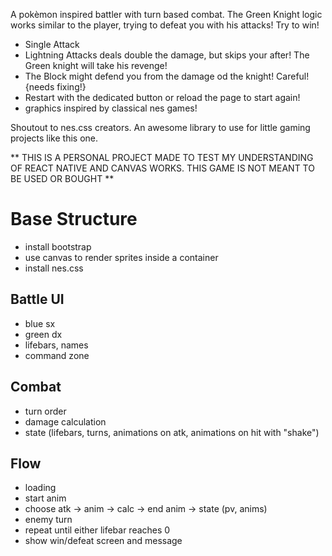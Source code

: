 A pokèmon inspired battler with turn based combat. The Green Knight logic works similar to the player, trying to defeat you with his attacks!
Try to win! 
- Single Attack 
- Lightning Attacks deals double the damage, but skips your after! The Green knight will take his revenge!
- The Block might defend you from the damage od the knight! Careful! {needs fixing!}
- Restart with the dedicated button or reload the page to start again!
- graphics inspired by classical nes games! 

Shoutout to nes.css creators. An awesome library to use for little gaming projects like this one.

** THIS IS A PERSONAL PROJECT MADE TO TEST MY UNDERSTANDING OF REACT NATIVE AND CANVAS WORKS. THIS GAME IS NOT MEANT TO BE USED OR BOUGHT ** 



# Base Structure

- install bootstrap
- use canvas to render sprites inside a container
- install nes.css

## Battle UI

- blue sx
- green dx
- lifebars, names
- command zone

## Combat

- turn order
- damage calculation
- state (lifebars, turns, animations on atk, animations on hit with "shake")

## Flow

- loading
- start anim
- choose atk -> anim -> calc -> end anim -> state (pv, anims)
- enemy turn
- repeat until either lifebar reaches 0
- show win/defeat screen and message
